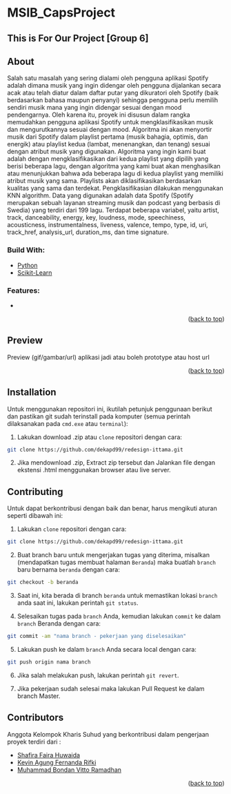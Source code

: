 # MSIB_CapsProject
## This is For Our Project [Group 6]

<!-- ABOUT THE PROJECT -->
## About
Salah satu masalah yang sering dialami oleh pengguna aplikasi Spotify adalah dimana musik yang ingin didengar oleh pengguna dijalankan secara acak atau telah diatur dalam daftar putar yang dikuratori oleh Spotify (baik berdasarkan bahasa maupun penyanyi) sehingga pengguna perlu memilih sendiri musik mana yang ingin didengar sesuai dengan mood pendengarnya. Oleh karena itu, proyek ini disusun dalam rangka memudahkan pengguna aplikasi Spotify untuk mengklasifikasikan musik dan mengurutkannya sesuai dengan mood. Algoritma ini akan menyortir musik dari Spotify dalam playlist pertama (musik bahagia, optimis, dan energik) atau playlist kedua (lambat, menenangkan, dan tenang) sesuai dengan atribut musik yang digunakan. Algoritma yang ingin kami buat adalah dengan mengklasifikasikan dari kedua playlist yang dipilih yang berisi beberapa lagu, dengan algoritma yang kami buat akan menghasilkan atau menunjukkan bahwa ada beberapa lagu di kedua playlist yang memiliki atribut musik yang sama. Playlists akan diklasifikasikan berdasarkan kualitas yang sama dan terdekat. Pengklasifikasian dilakukan menggunakan KNN algorithm. Data yang digunakan adalah data Spotify (Spotify merupakan sebuah layanan streaming musik dan podcast yang berbasis di Swedia) yang terdiri dari 199 lagu. Terdapat beberapa variabel, yaitu artist, track, danceability, energy, key, loudness, mode, speechiness, acousticness, instrumentalness, liveness, valence, tempo, type, id, uri, track_href, analysis_url, duration_ms, dan time signature.

### Build With:

* [Python](https://www.python.org/)
* [Scikit-Learn](https://scikit-learn.org/stable/)

### Features:
*
<p align="right">(<a href="#top">back to top</a>)</p>

<!-- Preview Application -->
## Preview
Preview (gif/gambar/url) aplikasi jadi atau boleh prototype atau host url

<p align="right">(<a href="#top">back to top</a>)</p>

<!-- How to Install -->
## Installation
Untuk menggunakan repositori ini, ikutilah petunjuk penggunaan berikut dan pastikan git sudah terinstall pada komputer (semua perintah dilaksanakan pada `cmd.exe` atau `terminal`):

1. Lakukan download .zip atau `clone` repositori dengan cara:
```bash
git clone https://github.com/dekapd99/redesign-ittama.git
```

2. Jika mendownload .zip, Extract zip tersebut dan Jalankan file dengan ekstensi .html menggunakan browser atau live server.

<!-- How to Contribute -->
## Contributing
Untuk dapat berkontribusi dengan baik dan benar, harus mengikuti aturan seperti dibawah ini:
1. Lakukan `clone` repositori dengan cara:
```bash
git clone https://github.com/dekapd99/redesign-ittama.git
```

2. Buat branch baru untuk mengerjakan tugas yang diterima, misalkan (mendapatkan tugas membuat halaman `Beranda`) maka buatlah `branch` baru bernama `beranda` dengan cara:
```bash
git checkout -b beranda
```

3. Saat ini, kita berada di branch `beranda` untuk memastikan lokasi `branch` anda saat ini, lakukan perintah `git status`.

4. Selesaikan tugas pada `branch` Anda, kemudian lakukan `commit` ke dalam `branch` Beranda dengan cara:
```bash
git commit -am "nama branch - pekerjaan yang diselesaikan"
```

5. Lakukan push ke dalam `branch` Anda secara local dengan cara:
```bash
git push origin nama branch
```

6. Jika salah melakukan push, lakukan perintah `git revert`.

7. Jika pekerjaan sudah selesai maka lakukan Pull Request ke dalam branch Master.

<!-- Contributors -->
## Contributors

Anggota Kelompok Kharis Suhud yang berkontribusi dalam pengerjaan proyek terdiri dari :
* [Shafira Faira Huwaida](https://github.com/shafirafh)
* [Kevin Agung Fernanda Rifki](https://github.com/kepinthemightyoren)
* [Muhammad Bondan Vitto Ramadhan](https://github.com/B0ndan)

<p align="right">(<a href="#top">back to top</a>)</p>
